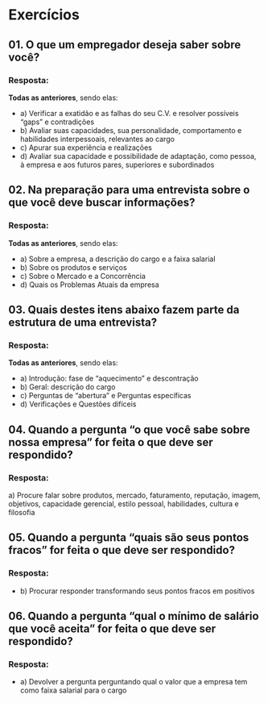 # Exercícios


## 01. O que um empregador deseja saber sobre você?

### Resposta:
**Todas as anteriores**, sendo elas:
- a) Verificar a exatidão e as falhas do seu C.V. e resolver possíveis “gaps” e contradições
- b) Avaliar suas capacidades, sua personalidade, comportamento e habilidades interpessoais, relevantes ao cargo
- c) Apurar sua experiência e realizações
- d) Avaliar sua capacidade e possibilidade de adaptação, como pessoa, à empresa e aos futuros pares, superiores e subordinados


## 02. Na preparação para uma entrevista sobre o que você deve buscar informações?

### Resposta:
**Todas as anteriores**, sendo elas:
- a) Sobre a empresa, a descrição do cargo e a faixa salarial
- b) Sobre os produtos e serviços
- c) Sobre o Mercado e a Concorrência
- d) Quais os Problemas Atuais da empresa


## 03. Quais destes itens abaixo fazem parte da estrutura de uma entrevista?

### Resposta:
**Todas as anteriores**, sendo elas:
- a) Introdução: fase de “aquecimento” e descontração
- b) Geral: descrição do cargo
- c) Perguntas de “abertura” e Perguntas específicas
- d) Verificações e Questões difíceis


## 04. Quando a pergunta “o que você sabe sobre nossa empresa” for feita o que deve ser respondido?

### Resposta:
a) Procure falar sobre produtos, mercado, faturamento, reputação, imagem, objetivos, capacidade gerencial, estilo pessoal, habilidades, cultura e filosofia


## 05. Quando a pergunta “quais são seus pontos fracos” for feita o que deve ser respondido?

### Resposta:
- b) Procurar responder transformando seus pontos fracos em positivos


## 06. Quando a pergunta “qual o mínimo de salário que você aceita” for feita o que deve ser respondido?

### Resposta:
- a) Devolver a pergunta perguntando qual o valor que a empresa tem como faixa salarial para o cargo